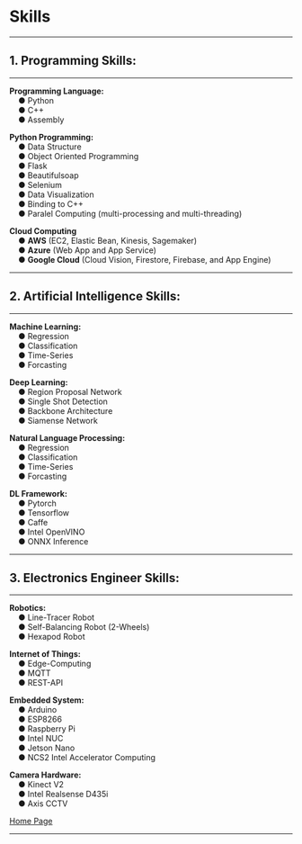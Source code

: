 # Skills
---

## 1. Programming Skills:
---
**Programming Language:**  
&nbsp;&nbsp;&nbsp;&nbsp;● Python  
&nbsp;&nbsp;&nbsp;&nbsp;● C++  
&nbsp;&nbsp;&nbsp;&nbsp;● Assembly  

**Python Programming:**  
&nbsp;&nbsp;&nbsp;&nbsp;● Data Structure   
&nbsp;&nbsp;&nbsp;&nbsp;● Object Oriented Programming  
&nbsp;&nbsp;&nbsp;&nbsp;● Flask  
&nbsp;&nbsp;&nbsp;&nbsp;● Beautifulsoap  
&nbsp;&nbsp;&nbsp;&nbsp;● Selenium  
&nbsp;&nbsp;&nbsp;&nbsp;● Data Visualization  
&nbsp;&nbsp;&nbsp;&nbsp;● Binding to C++  
&nbsp;&nbsp;&nbsp;&nbsp;● Paralel Computing (multi-processing and multi-threading)   


**Cloud Computing**  
&nbsp;&nbsp;&nbsp;&nbsp;● **AWS** (EC2, Elastic Bean, Kinesis, Sagemaker)  
&nbsp;&nbsp;&nbsp;&nbsp;● **Azure** (Web App and App Service)  
&nbsp;&nbsp;&nbsp;&nbsp;● **Google Cloud** (Cloud Vision, Firestore, Firebase, and App Engine)  

---
## 2. Artificial Intelligence Skills:
---

**Machine Learning:**  
&nbsp;&nbsp;&nbsp;&nbsp;● Regression  
&nbsp;&nbsp;&nbsp;&nbsp;● Classification  
&nbsp;&nbsp;&nbsp;&nbsp;● Time-Series  
&nbsp;&nbsp;&nbsp;&nbsp;● Forcasting  

**Deep Learning:**  
&nbsp;&nbsp;&nbsp;&nbsp;● Region Proposal Network  
&nbsp;&nbsp;&nbsp;&nbsp;● Single Shot Detection  
&nbsp;&nbsp;&nbsp;&nbsp;● Backbone Architecture  
&nbsp;&nbsp;&nbsp;&nbsp;● Siamense Network  

**Natural Language Processing:**  
&nbsp;&nbsp;&nbsp;&nbsp;● Regression  
&nbsp;&nbsp;&nbsp;&nbsp;● Classification  
&nbsp;&nbsp;&nbsp;&nbsp;● Time-Series  
&nbsp;&nbsp;&nbsp;&nbsp;● Forcasting  

**DL Framework:**  
&nbsp;&nbsp;&nbsp;&nbsp;● Pytorch  
&nbsp;&nbsp;&nbsp;&nbsp;● Tensorflow  
&nbsp;&nbsp;&nbsp;&nbsp;● Caffe  
&nbsp;&nbsp;&nbsp;&nbsp;● Intel OpenVINO  
&nbsp;&nbsp;&nbsp;&nbsp;● ONNX Inference  

---
## 3. Electronics Engineer Skills:
---
**Robotics:**  
&nbsp;&nbsp;&nbsp;&nbsp;● Line-Tracer Robot  
&nbsp;&nbsp;&nbsp;&nbsp;● Self-Balancing Robot (2-Wheels)  
&nbsp;&nbsp;&nbsp;&nbsp;● Hexapod Robot  

**Internet of Things:**  
&nbsp;&nbsp;&nbsp;&nbsp;● Edge-Computing  
&nbsp;&nbsp;&nbsp;&nbsp;● MQTT  
&nbsp;&nbsp;&nbsp;&nbsp;● REST-API  

**Embedded System:**  
&nbsp;&nbsp;&nbsp;&nbsp;● Arduino  
&nbsp;&nbsp;&nbsp;&nbsp;● ESP8266  
&nbsp;&nbsp;&nbsp;&nbsp;● Raspberry Pi  
&nbsp;&nbsp;&nbsp;&nbsp;● Intel NUC  
&nbsp;&nbsp;&nbsp;&nbsp;● Jetson Nano  
&nbsp;&nbsp;&nbsp;&nbsp;● NCS2 Intel Accelerator Computing  

**Camera Hardware:**  
&nbsp;&nbsp;&nbsp;&nbsp;● Kinect V2  
&nbsp;&nbsp;&nbsp;&nbsp;● Intel Realsense D435i  
&nbsp;&nbsp;&nbsp;&nbsp;● Axis CCTV  

[Home Page](https://kelvinliu04.github.io/)   

---